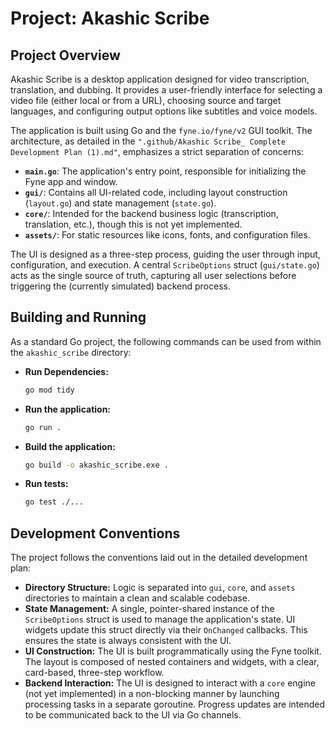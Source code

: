 # Project: Akashic Scribe

## Project Overview

Akashic Scribe is a desktop application designed for video transcription, translation, and dubbing. It provides a user-friendly interface for selecting a video file (either local or from a URL), choosing source and target languages, and configuring output options like subtitles and voice models.

The application is built using Go and the `fyne.io/fyne/v2` GUI toolkit. The architecture, as detailed in the `".github/Akashic Scribe_ Complete Development Plan (1).md"`, emphasizes a strict separation of concerns:

*   **`main.go`**: The application's entry point, responsible for initializing the Fyne app and window.
*   **`gui/`**: Contains all UI-related code, including layout construction (`layout.go`) and state management (`state.go`).
*   **`core/`**: Intended for the backend business logic (transcription, translation, etc.), though this is not yet implemented.
*   **`assets/`**: For static resources like icons, fonts, and configuration files.

The UI is designed as a three-step process, guiding the user through input, configuration, and execution. A central `ScribeOptions` struct (`gui/state.go`) acts as the single source of truth, capturing all user selections before triggering the (currently simulated) backend process.

## Building and Running

As a standard Go project, the following commands can be used from within the `akashic_scribe` directory:

*   **Run Dependencies:**
    ```sh
    go mod tidy
    ```

*   **Run the application:**
    ```sh
    go run .
    ```

*   **Build the application:**
    ```sh
    go build -o akashic_scribe.exe .
    ```

*   **Run tests:**
    ```sh
    go test ./...
    ```

## Development Conventions

The project follows the conventions laid out in the detailed development plan:

*   **Directory Structure:** Logic is separated into `gui`, `core`, and `assets` directories to maintain a clean and scalable codebase.
*   **State Management:** A single, pointer-shared instance of the `ScribeOptions` struct is used to manage the application's state. UI widgets update this struct directly via their `OnChanged` callbacks. This ensures the state is always consistent with the UI.
*   **UI Construction:** The UI is built programmatically using the Fyne toolkit. The layout is composed of nested containers and widgets, with a clear, card-based, three-step workflow.
*   **Backend Interaction:** The UI is designed to interact with a `core` engine (not yet implemented) in a non-blocking manner by launching processing tasks in a separate goroutine. Progress updates are intended to be communicated back to the UI via Go channels.
